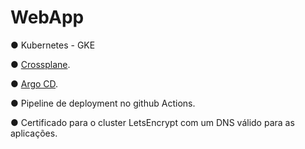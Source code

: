 # WebApp

● Kubernetes - GKE 

● [Crossplane](https://crossplane.io/).

● [Argo CD](https://argo-cd.readthedocs.io/en/stable/).

● Pipeline de deployment no github Actions.

● Certificado para o cluster LetsEncrypt com um DNS válido para as aplicações.
